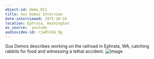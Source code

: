 ```yaml
---
object-id: demo_011
title: Gus Demus Interview  
date-interviewed: 1975-10-24
location: Ephrata, Washington
av_source:  youtube
audiovideo-id: rjwHlnE4_9g
---
```


Gus Demos describes working on the railroad in Ephrata, WA, catching rabbits for food and witnessing a lethal accident. 
![image](https://user-images.githubusercontent.com/85772373/166004618-c218eec8-4e0e-414e-8498-a3371cedd7cd.png)
